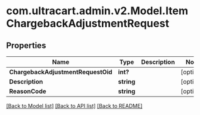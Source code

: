 # com.ultracart.admin.v2.Model.ItemChargebackAdjustmentRequest
## Properties

Name | Type | Description | Notes
------------ | ------------- | ------------- | -------------
**ChargebackAdjustmentRequestOid** | **int?** |  | [optional] 
**Description** | **string** |  | [optional] 
**ReasonCode** | **string** |  | [optional] 

[[Back to Model list]](../README.md#documentation-for-models) [[Back to API list]](../README.md#documentation-for-api-endpoints) [[Back to README]](../README.md)


